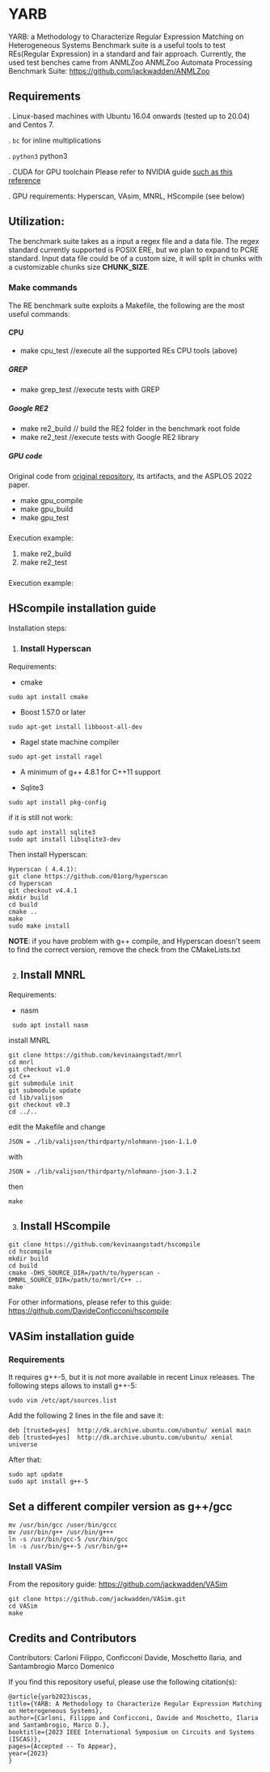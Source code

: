 # YARB
YARB: a Methodology to Characterize Regular Expression Matching on Heterogeneous Systems
Benchmark suite is a useful tools to test REs(Regular Expression) in a standard and fair approach.
Currently, the used test benches came from ANMLZoo ANMLZoo Automata Processing Benchmark Suite: https://github.com/jackwadden/ANMLZoo

## Requirements
. Linux-based machines with Ubuntu 16.04 onwards (tested up to 20.04) and Centos 7.

. `bc` for inline multiplications

. `python3` python3 

. CUDA for GPU toolchain Please refer to NVIDIA guide [such as this reference](https://developer.nvidia.com/cuda-downloads?)

. GPU requirements:  Hyperscan, VAsim, MNRL, HScompile (see below)


## Utilization:
The benchmark suite takes as a input a regex file and a data file.
The regex standard currently supported is POSIX ERE, but we plan to expand to PCRE standard.
Input data file could be of a custom size, it will split in chunks with a customizable chunks size **CHUNK_SIZE**.

### Make commands
The RE benchmark suite exploits a Makefile, the following are the most useful commands:

#### CPU 
- make cpu_test  //execute all the supported REs CPU tools (above)

##### GREP
- make grep_test //execute tests with GREP

##### Google RE2
- make re2_build // build the RE2 folder in the benchmark root folde
- make re2_test  //execute tests with Google RE2 library

##### GPU code
Original code from [original repository](https://github.com/bigwater/gpunfa-artifact), its artifacts, and the ASPLOS 2022 paper.
- make gpu_compile
- make gpu_build
- make gpu_test

#####
Execution example:
1. make re2_build
2. make re2_test


#####
Execution example:


## HScompile installation guide

Installation steps:
1. ### Install Hyperscan 

Requirements:

- cmake
```console 
sudo apt install cmake
```
- Boost 1.57.0 or later
```console
sudo apt-get install libboost-all-dev
```
- Ragel state machine compiler
```console
sudo apt-get install ragel
```
- A minimum of g++ 4.8.1 for C++11 support

- Sqlite3

```console
sudo apt install pkg-config
```

if it is still not work:    

```console
sudo apt install sqlite3
sudo apt install libsqlite3-dev
```
Then install Hyperscan:

```console
Hyperscan ( 4.4.1):
git clone https://github.com/01org/hyperscan
cd hyperscan
git checkout v4.4.1
mkdir build
cd build
cmake ..
make
sudo make install
```

**NOTE**: if you have problem with g++ compile, and Hyperscan doesn't seem to find the correct version, remove the check from the CMakeLists.txt

2. ## Install MNRL

Requirements:
- nasm
```console
 sudo apt install nasm
 ```

install MNRL
```console
git clone https://github.com/kevinaangstadt/mnrl
cd mnrl
git checkout v1.0
cd C++
git submodule init
git submodule update   
cd lib/valijson
git checkout v0.3
cd ../..
```

edit the Makefile and change

```console
JSON = ./lib/valijson/thirdparty/nlohmann-json-1.1.0
```

with

```console
JSON = ./lib/valijson/thirdparty/nlohmann-json-3.1.2
```

then

```console
make
```

3. ## Install HScompile
```console
git clone https://github.com/kevinaangstadt/hscompile
cd hscompile
mkdir build
cd build
cmake -DHS_SOURCE_DIR=/path/to/hyperscan -DMNRL_SOURCE_DIR=/path/to/mnrl/C++ ..
make
```

For other informations, please refer to this guide: https://github.com/DavideConficconi/hscompile

## VASim installation guide

### Requirements
It requires g++-5, but it is not more available in recent Linux releases. 
The following steps allows to install g++-5:
```console
sudo vim /etc/apt/sources.list
```
Add the following 2 lines in the file and save it: 

```console
deb [trusted=yes]  http://dk.archive.ubuntu.com/ubuntu/ xenial main
deb [trusted=yes]  http://dk.archive.ubuntu.com/ubuntu/ xenial universe
```
After that:

```console
sudo apt update
sudo apt install g++-5
```


## Set a different compiler version as g++/gcc
```console
mv /usr/bin/gcc /user/bin/gccc
mv /usr/bin/g++ /usr/bin/g+++
ln -s /usr/bin/gcc-5 /usr/bin/gcc
ln -s /usr/bin/g++-5 /usr/bin/g++
```
### Install VASim
From the repository guide: https://github.com/jackwadden/VASim
```console
git clone https://github.com/jackwadden/VASim.git
cd VASim
make
```

## Credits and Contributors <a name="credits"></a> 

Contributors: Carloni Filippo, Conficconi Davide, Moschetto Ilaria, and Santambrogio Marco Domenico

If you find this repository useful, please use the following citation(s):

```
@article{yarb2023iscas,
title={YARB: A Methodology to Characterize Regular Expression Matching on Heterogeneous Systems},
author={Carloni, Filippo and Conficconi, Davide and Moschetto, Ilaria and Santambrogio, Marco D.},
booktitle={2023 IEEE International Symposium on Circuits and Systems (ISCAS)},
pages={Accepted -- To Appear},
year={2023}
}

```
